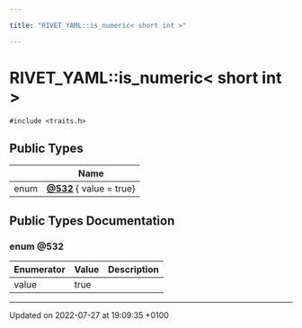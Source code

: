 ```yaml
---

title: "RIVET_YAML::is_numeric< short int >"

---
```


# RIVET_YAML::is_numeric< short int >






`#include <traits.h>`

## Public Types

|                | Name           |
| -------------- | -------------- |
| enum| **[@532](http://example.org/classes/structrivet__yaml_1_1is__numeric_3_01short_01int_01_4/#enum-@532)** { value = true} |

## Public Types Documentation

### enum @532

| Enumerator | Value | Description |
| ---------- | ----- | ----------- |
| value | true|   |




-------------------------------

Updated on 2022-07-27 at 19:09:35 +0100